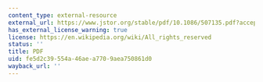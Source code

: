 ```yaml
---
content_type: external-resource
external_url: https://www.jstor.org/stable/pdf/10.1086/507135.pdf?acceptTC=true&jpdConfirm=true
has_external_license_warning: true
license: https://en.wikipedia.org/wiki/All_rights_reserved
status: ''
title: PDF
uid: fe5d2c39-554a-46ae-a770-9aea750861d0
wayback_url: ''
---
```

